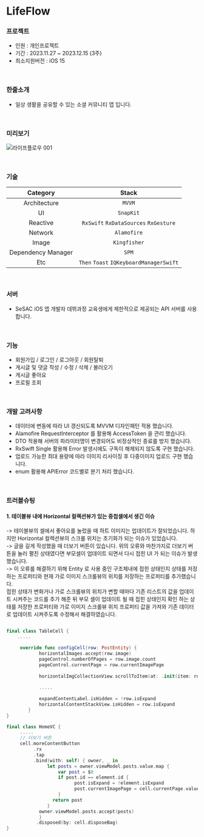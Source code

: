 # LifeFlow

### 프로젝트
 - 인원 : 개인프로젝트 <br>
 - 기간 : 2023.11.27 ~ 2023.12.15 (3주) <br>
 - 최소지원버전 : iOS 15 <br>
 
<br>

### 한줄소개
 - 일상 생활을 공유할 수 있는 소셜 커뮤니티 앱 입니다.

<br>

### 미리보기
![라이프플로우 001](https://github.com/J-comet/traveltune/assets/67407666/6e32dad6-c576-4f93-9450-01d5850b6d95)

<br>

### 기술
| Category | Stack |
|:----:|:-----:|
| Architecture | `MVVM` |
|  UI  | `SnapKit` |
| Reactive | `RxSwift` `RxDataSources` `RxGesture` |
|  Network  | `Alamofire` |
|  Image  | `Kingfisher` |
|  Dependency Manager  | `SPM` |
| Etc | `Then` `Toast` `IQKeyboardManagerSwift` |

<br>

### 서버
- SeSAC iOS 앱 개발자 데뷔과정 교육생에게 제한적으로 제공되는 API 서버를 사용합니다.

<br>

### 기능
- 회원가입 / 로그인 / 로그아웃 / 회원탈퇴
- 게시글 및 댓글 작성 / 수정 / 삭제 / 불러오기
- 게시글 좋아요
- 프로필 조회

<br>

### 개발 고려사항
- 데이터에 변동에 따라 UI 갱신되도록 MVVM 디자인패턴 적용 했습니다.
- Alamofire RequestInterceptor 를 활용해 AccessToken 을 관리 했습니다.
- DTO 적용해 서버의 파라미터명이 변경되어도 비정상적인 종료를 방지 했습니다.
- RxSwift Single 활용해 Error 발생시에도 구독이 해제되지 않도록 구현 했습니다.
- 업로드 가능한 최대 용량에 따라 이미지 리사이징 후 다중이미지 업로드 구현 했습니다.
- enum 활용해 APIError 코드별로 분기 처리 했습니다.

<br>

### 트러블슈팅

####  1. 테이블뷰 내에 Horizontal 컬렉션뷰가 있는 중첩셀에서 생긴 이슈

-> 테이블뷰의 셀에서 좋아요를 눌렀을 때 하트 이미지는 업데이트가 잘되었습니다. 하지만 Horizontal 컬렉션뷰의 스크롤 위치는 초기화가 되는 이슈가 있었습니다. <br>
-> 글을 길게 작성했을 때 더보기 버튼이 있습니다. 위의 오류와 마찬가지로 더보기 버튼을 눌러 펼친 상태였다면 부모셀이 업데이트 되면서 다시 접힌 UI 가 되는 이슈가 발생했습니다. <br>
-> 이 오류를 해결하기 위해 Entity 로 사용 중인 구조체내에 접힌 상태인지 상태를 저장하는 프로퍼티와 현재 가로 이미지 스크롤뷰의 위치를 저장하는 프로퍼티를 추가했습니다. <br>
   접힌 상태가 변화거나 가로 스크롤뷰의 위치가 변할 때마다 기존 리스트의 값을 업데이트 시켜주는 코드를 추가 해준 뒤 부모 셀이 업데이트 될 때 접힌 상태인지 확인 하는 상태를 저장한 프로퍼티와 가로 이미지 스크롤뷰 위치 프로퍼티 값을 가져와 기존 데이터로 업데이트 시켜주도록 수정해서 해결하였습니다. <br>
   

```swift

final class TableCell {
    .....

     override func configCell(row: PostEntity) {
            horizontalImages.accept(row.image)
            pageControl.numberOfPages = row.image.count
            pageControl.currentPage = row.currentImagePage
            
            horizontalImgCollectionView.scrollToItem(at: .init(item: row.currentImagePage, section: 0), at: .centeredHorizontally, animated: false)
    
            .....
    
            expandContentLabel.isHidden = !row.isExpand
            horizontalContentStackView.isHidden = row.isExpand
        }
}

final class HomeVC {
     .....
     // 더보기 버튼
     cell.moreContentButton
          .rx
          .tap
          .bind(with: self) { owner, _ in
               let posts = owner.viewModel.posts.value.map {
                   var post = $0
                   if post.id == element.id {
                         post.isExpand = !element.isExpand
                         post.currentImagePage = cell.currentPage.value
                   }
                 return post
               }
            owner.viewModel.posts.accept(posts)
            }
           .disposed(by: cell.disposeBag)
}

```
     
<br>
